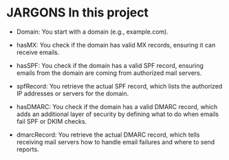 # JARGONS In this project

* Domain: You start with a domain (e.g., example.com).

* hasMX: You check if the domain has valid MX records, ensuring it can receive emails.

* hasSPF: You check if the domain has a valid SPF record, ensuring emails from the domain are coming from authorized mail servers.

* spfRecord: You retrieve the actual SPF record, which lists the authorized IP addresses or servers for the domain.

* hasDMARC: You check if the domain has a valid DMARC record, which adds an additional layer of security by defining what to do when emails fail SPF or DKIM checks.

* dmarcRecord: You retrieve the actual DMARC record, which tells receiving mail servers how to handle email failures and where to send reports.
